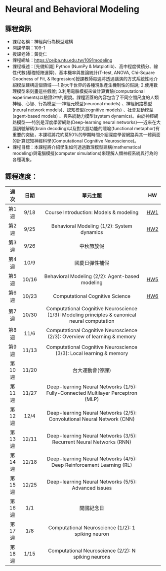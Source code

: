 
# Neural and Behavioral Modeling

## 課程資訊

- 課程名稱：神經與行為模型建構
- 開課學期：109-1
- 授課老師：黃從仁
- 課程網址：https://ceiba.ntu.edu.tw/1091modeling
- 課程概述：[先備知識] Python (NumPy & Matplotlib)、高中程度微積分、線性代數(基礎矩陣運算)、基本機率與推論統計(T-test, ANOVA, Chi-Square Goodness of Fit, & Regression)授課教師每週將透過講演的方式系統性地介紹模型建構這個領域──1.對大千世界的各種現象產生機制性的假說; 2.使用數理模型來刻畫這些假說; 3.利用電腦模擬來做計算實驗(computational experiments)以驗證2中的假說。課程涵蓋的內容包含了不同空間尺度的人類神經、心智、行為模型──神經元模型(neuronal models) 、神經網路模型(neural network models)、認知模型(cognitive models) 、社會互動模型(agent-based models) 、與系統動力模型(system dynamics)。由於神經網路模型──特別是深度學習網路(Deep-learning neural networks)──近來在大腦訊號解碼(brain decoding)以及對大腦功能的隱喻(functional metaphor)有重要的突破，本課程將花約莫50%的學期時間介紹深度學習網路與其一體兩面的計算認知神經科學(Computational Cognitive Neuroscience)。
 - 課程目標：本課程將介紹學生如何透過數理模型建構(mathematical modeling)與電腦模擬(computer simulations)來理解人類神經系統與行為的各種現象。
 

## 課程進度：

| 週次 | 日期	| 單元主題 | HW |
|:----:|:----:|:----:|:----:|
| 第1週	| 9/18 | Course Introduction: Models & modeling | [HW1](https://github.com/xup6y3ul6/Neural-and-Behavioral-Modeling/blob/main/01_Course%20Introduction_Models%20&%20modeling/01_examples.ipynb)
| 第2週	| 9/25 | Behavioral Modeling (1/2): System dynamics | [HW2](https://github.com/xup6y3ul6/Neural-and-Behavioral-Modeling/blob/main/02_Behavioral%20Modeling%20(1-2)%20System%20dynamics/02_exercises.ipynb)
| 第3週	| 9/26 | 中秋節放假 |
| 第4週	| 10/9 |  國慶日彈性補假 |
| 第5週	| 10/16 |  Behavioral Modeling (2/2): Agent-based modeling | [HW5](https://github.com/xup6y3ul6/Neural-and-Behavioral-Modeling/blob/main/05_Behavioral%20Modeling%20(2-2)%20Agent-based%20modeling/05_exercises.ipynb)
| 第6週	| 10/23 | Computational Cognitive Science | [HW6](https://github.com/xup6y3ul6/Neural-and-Behavioral-Modeling/tree/main/06_Computational%20Cognitive%20Science)
| 第7週	| 10/30 | Computational Cognitive Neuroscience (1/3): Modeling principles & canonical neural computation  |
| 第8週	| 11/6 | Computational Cognitive Neuroscience (2/3): Overview of learning & memory  |
| 第9週	| 11/13 | Computational Cognitive Neuroscience (3/3): Local learning & memory |
| 第10週 | 11/20 | 台大運動會(停課) |
| 第11週 | 11/27 | Deep-learning Neural Networks (1/5): Fully-Connected Multilayer Perceptron (MLP) |
| 第12週 | 12/4 | Deep-learning Neural Networks (2/5): Convolutional Neural Network (CNN) |
| 第13週 | 12/11 | Deep-learning Neural Networks (3/5): Recurrent Neural Networks (RNN) |
| 第14週 | 12/18 | Deep-learning Neural Networks (4/5): Deep Reinforcement Learning (RL) | 	
| 第15週 | 12/25 | Deep-learning Neural Networks (5/5): Advanced issues |
| 第16週 | 1/1 | 開國紀念日 |
| 第17週 | 1/8 | Computational Neuroscience (1/2): 1 spiking neuron |
| 第18週 |	1/15 | Computational Neuroscience (2/2): N spiking neurons |
